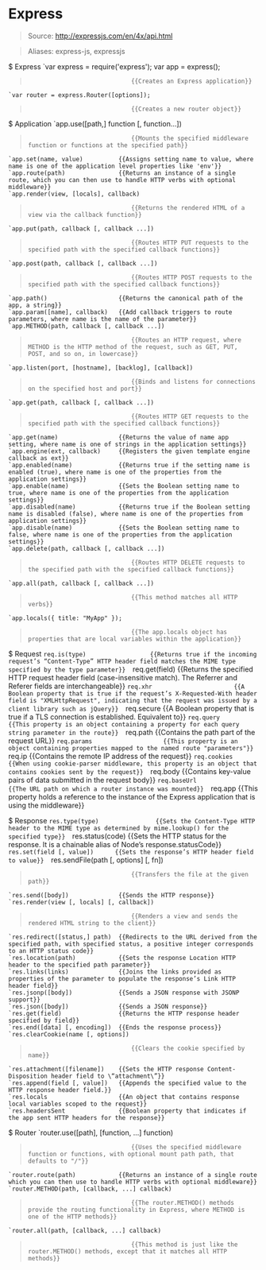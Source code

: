 # Express

> Source: http://expressjs.com/en/4x/api.html

> Aliases: express-js, expressjs

$ Express
    `var express = require('express'); var app = express();
>                                  {{Creates an Express application}} 
    `var router = express.Router([options]);
>                                  {{Creates a new router object}} 

$ Application
    `app.use([path,] function [, function...])
>                                  {{Mounts the specified middleware function or functions at the specified path}} 
    `app.set(name, value)          {{Assigns setting name to value, where name is one of the application level properties like 'env'}} 
    `app.route(path)               {{Returns an instance of a single route, which you can then use to handle HTTP verbs with optional middleware}} 
    `app.render(view, [locals], callback)
>                                  {{Returns the rendered HTML of a view via the callback function}} 
    `app.put(path, callback [, callback ...])
>                                  {{Routes HTTP PUT requests to the specified path with the specified callback functions}} 
    `app.post(path, callback [, callback ...])
>                                  {{Routes HTTP POST requests to the specified path with the specified callback functions}} 
    `app.path()                    {{Returns the canonical path of the app, a string}} 
    `app.param([name], callback)   {{Add callback triggers to route parameters, where name is the name of the parameter}} 
    `app.METHOD(path, callback [, callback ...])
>                                  {{Routes an HTTP request, where METHOD is the HTTP method of the request, such as GET, PUT, POST, and so on, in lowercase}} 
    `app.listen(port, [hostname], [backlog], [callback])
>                                  {{Binds and listens for connections on the specified host and port}} 
    `app.get(path, callback [, callback ...])
>                                  {{Routes HTTP GET requests to the specified path with the specified callback functions}} 
    `app.get(name)                 {{Returns the value of name app setting, where name is one of strings in the application settings}} 
    `app.engine(ext, callback)     {{Registers the given template engine callback as ext}} 
    `app.enabled(name)             {{Returns true if the setting name is enabled (true), where name is one of the properties from the application settings}} 
    `app.enable(name)              {{Sets the Boolean setting name to true, where name is one of the properties from the application settings}} 
    `app.disabled(name)            {{Returns true if the Boolean setting name is disabled (false), where name is one of the properties from application settings}} 
    `app.disable(name)             {{Sets the Boolean setting name to false, where name is one of the properties from the application settings}} 
    `app.delete(path, callback [, callback ...])
>                                  {{Routes HTTP DELETE requests to the specified path with the specified callback functions}} 
    `app.all(path, callback [, callback ...])
>                                  {{This method matches all HTTP verbs}} 
    `app.locals({ title: "MyApp" });
>                                  {{The app.locals object has properties that are local variables within the application}} 

$ Request
    `req.is(type)                  {{Returns true if the incoming request’s “Content-Type” HTTP header field matches the MIME type specified by the type parameter}} 
    `req.get(field)                {{Returns the specified HTTP request header field (case-insensitive match). The Referrer and Referer fields are interchangeable}} 
    `req.xhr                       {{A Boolean property that is true if the request’s X-Requested-With header field is "XMLHttpRequest", indicating that the request was issued by a client library such as jQuery}} 
    `req.secure                    {{A Boolean property that is true if a TLS connection is established. Equivalent to}} 
    `req.query                     {{This property is an object containing a property for each query string parameter in the route}} 
    `req.path                      {{Contains the path part of the request URL}} 
    `req.params                    {{This property is an object containing properties mapped to the named route "parameters"}} 
    `req.ip                        {{Contains the remote IP address of the request}} 
    `req.cookies                   {{When using cookie-parser middleware, this property is an object that contains cookies sent by the request}} 
    `req.body                      {{Contains key-value pairs of data submitted in the request body}} 
    `req.baseUrl                   {{The URL path on which a router instance was mounted}} 
    `req.app                       {{This property holds a reference to the instance of the Express application that is using the middleware}} 

$ Response
    `res.type(type)                {{Sets the Content-Type HTTP header to the MIME type as determined by mime.lookup() for the specified type}} 
    `res.status(code)              {{Sets the HTTP status for the response. It is a chainable alias of Node’s response.statusCode}} 
    `res.set(field [, value])      {{Sets the response’s HTTP header field to value}} 
    `res.sendFile(path [, options] [, fn])
>                                  {{Transfers the file at the given path}} 
    `res.send([body])              {{Sends the HTTP response}} 
    `res.render(view [, locals] [, callback])
>                                  {{Renders a view and sends the rendered HTML string to the client}} 
    `res.redirect([status,] path)  {{Redirects to the URL derived from the specified path, with specified status, a positive integer corresponds to an HTTP status code}} 
    `res.location(path)            {{Sets the response Location HTTP header to the specified path parameter}} 
    `res.links(links)              {{Joins the links provided as properties of the parameter to populate the response’s Link HTTP header field}} 
    `res.jsonp([body])             {{Sends a JSON response with JSONP support}} 
    `res.json([body])              {{Sends a JSON response}} 
    `res.get(field)                {{Returns the HTTP response header specified by field}} 
    `res.end([data] [, encoding])  {{Ends the response process}} 
    `res.clearCookie(name [, options])
>                                  {{Clears the cookie specified by name}} 
    `res.attachment([filename])    {{Sets the HTTP response Content-Disposition header field to \“attachment\”}} 
    `res.append(field [, value])   {{Appends the specified value to the HTTP response header field.}} 
    `res.locals                    {{An object that contains response local variables scoped to the request}} 
    `res.headersSent               {{Boolean property that indicates if the app sent HTTP headers for the response}} 

$ Router
    `router.use([path], [function, ...] function)
>                                  {{Uses the specified middleware function or functions, with optional mount path path, that defaults to "/"}} 
    `router.route(path)            {{Returns an instance of a single route which you can then use to handle HTTP verbs with optional middleware}} 
    `router.METHOD(path, [callback, ...] callback)
>                                  {{The router.METHOD() methods provide the routing functionality in Express, where METHOD is one of the HTTP methods}} 
    `router.all(path, [callback, ...] callback)
>                                  {{This method is just like the router.METHOD() methods, except that it matches all HTTP methods}} 

